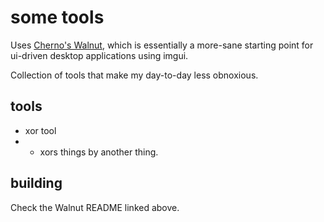 # some tools
Uses [Cherno's Walnut](https://github.com/StudioCherno/Walnut), which is essentially a more-sane starting point for ui-driven desktop applications using imgui.

Collection of tools that make my day-to-day less obnoxious.

## tools
- xor tool
- - xors things by another thing.

## building
Check the Walnut README linked above.